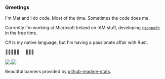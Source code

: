 ### Greetings

I'm Mat and I do code. Most of the time. Sometimes the code does me.

Currently I'm working at Microsoft Ireland on IAM stuff, developing [`rsonpath`](https://github.com/v0ldek/rsonpath) in the free time.

C# is my native language, but I'm having a passionate affair with Rust.

🌟🌟🌟🌟🌟 &nbsp; &nbsp; 🌟🌟🌟

<a href="https://github.com/anuraghazra/github-readme-stats">
  <img align="center" src="https://github-readme-stats.vercel.app/api?username=v0ldek&count_private=true&show_icons=true&title_color=ff4400&icon_color=ff4400&bg_color=0d1117&text_color=f0f6fC" />
</a>
<a href="https://github.com/anuraghazra/github-readme-stats">
  <img align="center" src="https://github-readme-stats.vercel.app/api/top-langs/?username=v0ldek&layout=compact&hide=html,css&langs_count=6&title_color=ff4400&icon_color=ff4400&bg_color=0d1117&text_color=f0f6fC" />
</a>

Beautiful banners provided by [github-readme-stats](https://github.com/anuraghazra/github-readme-stats).

<!--
**V0ldek/V0ldek** is a ✨ _special_ ✨ repository because its `README.md` (this file) appears on your GitHub profile.

Here are some ideas to get you started:

- 🔭 I’m currently working on ...
- 🌱 I’m currently learning ...
- 👯 I’m looking to collaborate on ...
- 🤔 I’m looking for help with ...
- 💬 Ask me about ...![obraz](https://user-images.githubusercontent.com/20441980/169535997-a1988424-c9e2-4e09-afce-07196bf1259a.png)
![obraz](https://user-images.githubusercontent.com/20441980/169535992-223b5085-cf15-4702-b986-8104bfc059a6.png)

- 📫 How to reach me: ...
- 😄 Pronouns: ...
- ⚡ Fun fact: ...
-->
